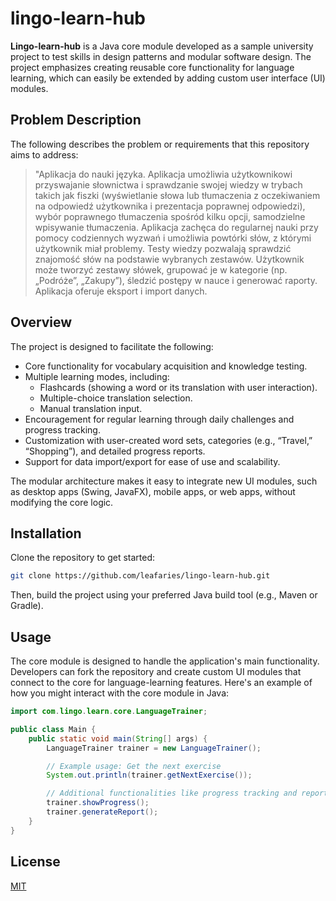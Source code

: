 # lingo-learn-hub

**Lingo-learn-hub** is a Java core module developed as a sample university project to test skills in design patterns and modular software design. The project emphasizes creating reusable core functionality for language learning, which can easily be extended by adding custom user interface (UI) modules.

## Problem Description

The following describes the problem or requirements that this repository aims to address: 

> "Aplikacja do nauki języka. Aplikacja umożliwia użytkownikowi przyswajanie słownictwa i sprawdzanie swojej wiedzy w trybach takich jak fiszki (wyświetlanie słowa lub tłumaczenia z oczekiwaniem na odpowiedź użytkownika i prezentacja poprawnej odpowiedzi), wybór poprawnego tłumaczenia spośród kilku opcji, samodzielne wpisywanie tłumaczenia. Aplikacja zachęca do regularnej nauki przy pomocy codziennych wyzwań i umożliwia powtórki słów, z którymi użytkownik miał problemy. Testy wiedzy pozwalają sprawdzić znajomość słów na podstawie wybranych zestawów. Użytkownik może tworzyć zestawy słówek, grupować je w kategorie (np. „Podróże”, „Zakupy”), śledzić postępy w nauce i generować raporty. Aplikacja oferuje eksport i import danych.

## Overview

The project is designed to facilitate the following:  
- Core functionality for vocabulary acquisition and knowledge testing.
- Multiple learning modes, including:
  - Flashcards (showing a word or its translation with user interaction).
  - Multiple-choice translation selection.
  - Manual translation input.
- Encouragement for regular learning through daily challenges and progress tracking.
- Customization with user-created word sets, categories (e.g., “Travel,” “Shopping”), and detailed progress reports.
- Support for data import/export for ease of use and scalability.

The modular architecture makes it easy to integrate new UI modules, such as desktop apps (Swing, JavaFX), mobile apps, or web apps, without modifying the core logic.

## Installation

Clone the repository to get started:

```bash
git clone https://github.com/leafaries/lingo-learn-hub.git
```

Then, build the project using your preferred Java build tool (e.g., Maven or Gradle).

## Usage

The core module is designed to handle the application's main functionality. Developers can fork the repository and create custom UI modules that connect to the core for language-learning features. Here's an example of how you might interact with the core module in Java:

```java
import com.lingo.learn.core.LanguageTrainer;

public class Main {
    public static void main(String[] args) {
        LanguageTrainer trainer = new LanguageTrainer();

        // Example usage: Get the next exercise
        System.out.println(trainer.getNextExercise());

        // Additional functionalities like progress tracking and report generation
        trainer.showProgress();
        trainer.generateReport();
    }
}
```

## License

[MIT](https://choosealicense.com/licenses/mit/)
